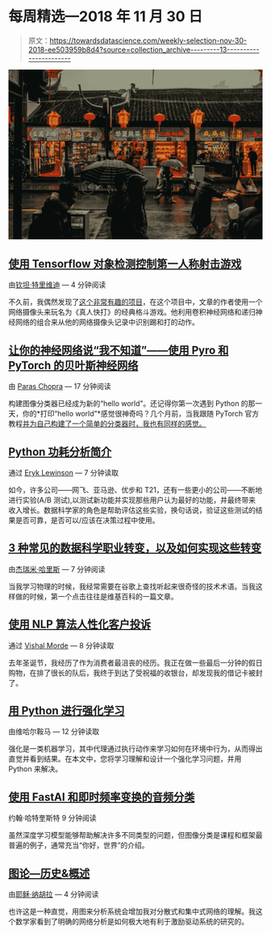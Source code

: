 # 每周精选—2018 年 11 月 30 日

> 原文：<https://towardsdatascience.com/weekly-selection-nov-30-2018-ee503959b8d4?source=collection_archive---------13----------------------->

![](img/38fa00729e43ccc44f5a610950efa643.png)

## [使用 Tensorflow 对象检测控制第一人称射击游戏](/using-tensorflow-object-detection-to-control-first-person-shooter-games-c2c7f1daf2e9)

由[钦坦·特里维迪](https://medium.com/u/cba121ffc3f5?source=post_page-----ee503959b8d4--------------------------------) — 4 分钟阅读

不久前，我偶然发现了[这个非常有趣的项目](https://blog.mgechev.com/2018/10/20/transfer-learning-tensorflow-js-data-augmentation-mobile-net/)，在这个项目中，文章的作者使用一个网络摄像头来玩名为《真人快打》的经典格斗游戏。他利用卷积神经网络和递归神经网络的组合来从他的网络摄像头记录中识别踢和打的动作。

## [让你的神经网络说“我不知道”——使用 Pyro 和 PyTorch 的贝叶斯神经网络](/making-your-neural-network-say-i-dont-know-bayesian-nns-using-pyro-and-pytorch-b1c24e6ab8cd)

由 [Paras Chopra](https://medium.com/u/ce4d7f282c52?source=post_page-----ee503959b8d4--------------------------------) — 17 分钟阅读

构建图像分类器已经成为新的“hello world”。还记得你第一次遇到 Python 的那一天，你的*打印“hello world”*感觉很神奇吗？几个月前，当我跟随 PyTorch 官方教程[并为自己构建了一个简单的分类器时，我也有同样的感觉。](https://pytorch.org/tutorials/beginner/deep_learning_60min_blitz.html)

## [Python 功耗分析简介](/introduction-to-power-analysis-in-python-e7b748dfa26)

通过 [Eryk Lewinson](https://medium.com/u/44bc27317e6b?source=post_page-----ee503959b8d4--------------------------------) — 7 分钟读取

如今，许多公司——网飞、亚马逊、优步和 T21，还有一些更小的公司——不断地进行实验(A/B 测试),以测试新功能并实现那些用户认为最好的功能，并最终带来收入增长。数据科学家的角色是帮助评估这些实验，换句话说，验证这些测试的结果是否可靠，是否可以/应该在决策过程中使用。

## [3 种常见的数据科学职业转变，以及如何实现这些转变](/3-common-data-science-career-transitions-and-how-to-make-them-happen-588c3618942f)

由[杰瑞米·哈里斯](https://medium.com/u/59564831d1eb?source=post_page-----ee503959b8d4--------------------------------) — 7 分钟阅读

当我学习物理的时候，我经常需要在谷歌上查找听起来很奇怪的技术术语。当我这样做的时候，第一个点击往往是维基百科的一篇文章。

## [使用 NLP 算法人性化客户投诉](/https-medium-com-vishalmorde-humanizing-customer-complaints-using-nlp-algorithms-64a820cef373)

通过 [Vishal Morde](https://medium.com/u/ba549bd3ff7e?source=post_page-----ee503959b8d4--------------------------------) — 8 分钟读取

去年圣诞节，我经历了作为消费者最沮丧的经历。我正在做一些最后一分钟的假日购物，在排了很长的队后，我终于到达了受祝福的收银台，却发现我的借记卡被封了。

## [用 Python 进行强化学习](/reinforcement-learning-with-python-8ef0242a2fa2)

由维哈尔鞍马 — 12 分钟读取

强化是一类机器学习，其中代理通过执行动作来学习如何在环境中行为，从而得出直觉并看到结果。在本文中，您将学习理解和设计一个强化学习问题，并用 Python 来解决。

## [使用 FastAI 和即时频率变换的音频分类](/audio-classification-using-fastai-and-on-the-fly-frequency-transforms-4dbe1b540f89)

约翰·哈特奎斯特 9 分钟阅读

虽然深度学习模型能够帮助解决许多不同类型的问题，但图像分类是课程和框架最普遍的例子，通常充当“你好，世界”的介绍。

## [图论—历史&概述](/graph-theory-history-overview-f89a3efc0478)

由[耶稣·纳胡拉](https://medium.com/u/c91258ff61f3?source=post_page-----ee503959b8d4--------------------------------) — 4 分钟阅读

也许这是一种直觉，用图来分析系统会增加我对分散式和集中式网络的理解。我这个数学家看到了明确的网络分析是如何极大地有利于激励驱动系统的研究的。